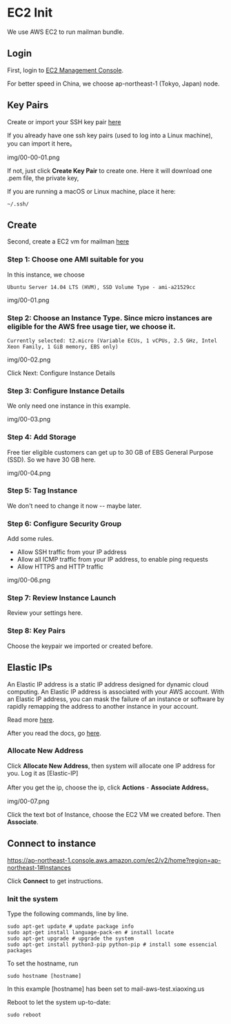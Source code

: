 # EC2 Init

We use AWS EC2 to run mailman bundle.

## Login 

First, login to [EC2 Management Console](https://ap-northeast-1.console.aws.amazon.com/ec2/v2/home?region=ap-northeast-1#).

For better speed in China, we choose ap-northeast-1 (Tokyo, Japan) node.

## Key Pairs

Create or import your SSH key pair [here](https://ap-northeast-1.console.aws.amazon.com/ec2/v2/home?region=ap-northeast-1#KeyPairs:sort=keyName)

If you already have one ssh key pairs (used to log into a Linux machine), you can import it here。

img/00-00-01.png

If not, just click **Create Key Pair** to create one. Here it will download one .pem file, the private key,

If you are running a macOS or Linux machine, place it here:

    ~/.ssh/

## Create

Second, create a EC2 vm for mailman [here](https://ap-northeast-1.console.aws.amazon.com/ec2/v2/home?region=ap-northeast-1#LaunchInstanceWizard:)

### Step 1: Choose one AMI suitable for you

In this instance, we choose
    
    Ubuntu Server 14.04 LTS (HVM), SSD Volume Type - ami-a21529cc

img/00-01.png

### Step 2: Choose an Instance Type. Since micro instances are eligible for the AWS free usage tier, we choose it.

    Currently selected: t2.micro (Variable ECUs, 1 vCPUs, 2.5 GHz, Intel Xeon Family, 1 GiB memory, EBS only)

img/00-02.png

Click Next: Configure Instance Details

### Step 3: Configure Instance Details

We only need one instance in this example.

img/00-03.png

### Step 4: Add Storage

Free tier eligible customers can get up to 30 GB of EBS General Purpose (SSD). So we have 30 GB here.

img/00-04.png

### Step 5: Tag Instance

We don't need to change it now -- maybe later.


### Step 6: Configure Security Group

Add some rules.
- Allow SSH traffic from your IP address
- Allow all ICMP traffic from your IP address, to enable ping requests
- Allow HTTPS and HTTP traffic

img/00-06.png

### Step 7: Review Instance Launch

Review your settings here.

### Step 8: Key Pairs

Choose the keypair we imported or created before.

## Elastic IPs

An Elastic IP address is a static IP address designed for dynamic cloud computing. An Elastic IP address is associated with your AWS account. With an Elastic IP address, you can mask the failure of an instance or software by rapidly remapping the address to another instance in your account.

Read more [here](http://docs.aws.amazon.com/AWSEC2/latest/UserGuide/elastic-ip-addresses-eip.html).

After you read the docs, go [here](https://ap-northeast-1.console.aws.amazon.com/ec2/v2/home?region=ap-northeast-1#Addresses:sort=publicIp).

### Allocate New Address

Click **Allocate New Address**, then system will allocate one IP address for you. Log it as [Elastic-IP]

After you get the ip, choose the ip, click **Actions** - **Associate Address**。

img/00-07.png

Click the text bot of Instance, choose the EC2 VM we created before. Then **Associate**.

## Connect to instance

https://ap-northeast-1.console.aws.amazon.com/ec2/v2/home?region=ap-northeast-1#Instances

Click **Connect** to get instructions.

### Init the system

Type the following commands, line by line.

    sudo apt-get update # update package info
    sudo apt-get install language-pack-en # install locate
    sudo apt-get upgrade # upgrade the system
    sudo apt-get install python3-pip python-pip # install some essencial packages

To set the hostname, run

    sudo hostname [hostname]
    
In this example [hostname] has been set to mail-aws-test.xiaoxing.us

Reboot to let the system up-to-date:

    sudo reboot
    
